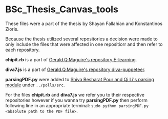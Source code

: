 # BSc_Thesis_Canvas_tools

These files were a part of the thesis by Shayan Fallahian and Konstantinos Zioris.

Because the thesis utilized several repositories a decision were made to only include the files that were affected in one repositiorr and then refer to each repository.

**chipit.rb** is a part of [Gerald.Q.Maguire's repository E-learning](https://github.com/gqmaguirejr/E-learning).

**diva7.js** is a part of [Gerald.Q.Maguire's repository diva-puppeteer](https://github.com/gqmaguirejr/diva-puppeteer).

**parsingPDF.py** were added to [Shiva Besharat Pour and Qi Li's parsing module](https://github.com/GiantPanda0090/connecting_silos_kththesis_TCOMK_CINTE) under `../polls/src`.

For the files **chipit.rb** and **diva7.js** we refer you to their respective repositories however if you wanna try **parsingPDF.py** then perform following line in an appropriate terminal: `sudo python parsingPDF.py <absolute path to the PDF file>`.
